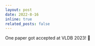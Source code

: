 ```yaml
---
layout: post
date: 2022-8-16
inline: true
related_posts: false
---
```


One paper got accepted at VLDB 2023! :tada:
